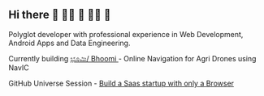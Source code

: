## Hi there 👋 🙋‍♀️ 🧙 👩‍💻 🌈

Polyglot developer with professional experience in Web Development, Android Apps and Data Engineering. 

Currently building [ಭೂಮಿ/ Bhoomi ](https://github.com/slabstech/bhoomi) -  Online Navigation for Agri Drones using NavIC

GitHub Universe Session - [Build a Saas startup with only a Browser](https://gaganyatri.com/opensource/building-hpc-saas-startup-from-browser/)
